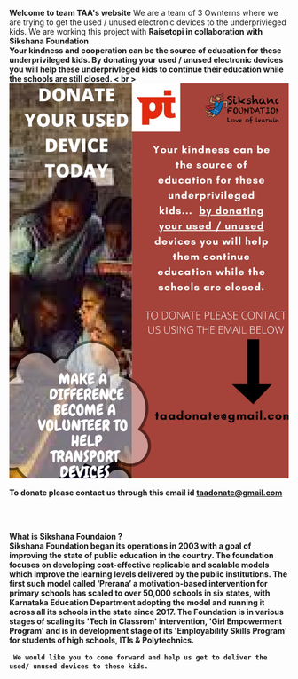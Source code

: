 <b>Welcome to team TAA's website</b>
We are a team of 3 Ownterns where we are trying to get the used / unused electronic devices to the underprivieged kids. 
We are working this project with <b> Raisetopi <b> in collaboration with <b> Sikshana 
  Foundation <b> <br>
<b> Your kindness and cooperation can be the source of education for these underprivileged kids. By donating your used / unused electronic devices you will help 
  these underprivleged kids to continue their education while the schools are still closed. 
  < br >  
  <img src="https://github.com/arjunvoruganti/TAA/blob/main/0001.jpg">
  
 <b> To donate please contact us through this email id <b> taadonate@gmail.com
  
  <br>  <br>
  
   <b> What is Sikshana Foundaion ? <b> <br> Sikshana Foundation began its operations in 2003 with a goal of improving the state of public education in the country. The foundation focuses on developing cost-effective replicable and scalable models which improve the learning levels delivered by the public institutions. The first such model called ‘Prerana’ a motivation-based intervention for primary schools has scaled to over 50,000 schools in six states, with Karnataka Education Department adopting the model and running it across all its schools in the state since 2017. The Foundation is in various stages of scaling its 'Tech in Classrom' intervention, 'Girl Empowerment Program' and is in development stage of its 'Employability Skills Program' for students of high schools, ITIs & Polytechnics. 

     
     We would like you to come forward and help us get to deliver the used/ unused devices to these kids.

